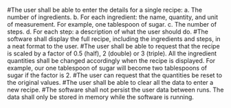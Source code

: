 #The user shall be able to enter the details for a single recipe:
a. The number of ingredients.
b. For each ingredient: the name, quantity, and unit of measurement. For example, one tablespoon of sugar.
c. The number of steps.
d. For each step: a description of what the user should do.
#The software shall display the full recipe, including the ingredients and steps, in a neat format to the user.
#The user shall be able to request that the recipe is scaled by a factor of 0.5 (half), 2 (double) or 3 (triple). All the ingredient quantities shall be changed accordingly when the recipe is displayed. For example, our one tablespoon of sugar will become two tablespoons of sugar if the factor is 2.
#The user can request that the quantities be reset to the original values.
#The user shall be able to clear all the data to enter a new recipe.
#The software shall not persist the user data between runs. The data shall only be stored in memory while the software is running.
